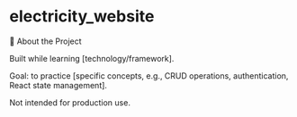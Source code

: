 # electricity_website
🚀 About the Project

Built while learning [technology/framework].

Goal: to practice [specific concepts, e.g., CRUD operations, authentication, React state management].

Not intended for production use.
